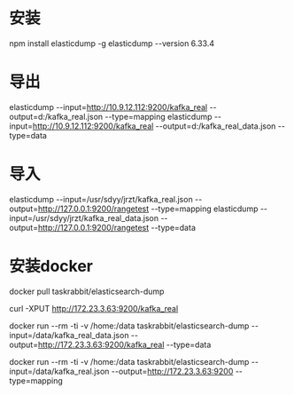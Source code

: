 # 安装
npm install elasticdump -g
elasticdump --version
6.33.4

# 导出
elasticdump --input=http://10.9.12.112:9200/kafka_real --output=d:/kafka_real.json --type=mapping
elasticdump --input=http://10.9.12.112:9200/kafka_real --output=d:/kafka_real_data.json --type=data

# 导入
elasticdump --input=/usr/sdyy/jrzt/kafka_real.json --output=http://127.0.0.1:9200/rangetest --type=mapping
elasticdump --input=/usr/sdyy/jrzt/kafka_real_data.json --output=http://127.0.0.1:9200/rangetest --type=data



# 安装docker
docker pull taskrabbit/elasticsearch-dump

curl -XPUT http://172.23.3.63:9200/kafka_real

docker run --rm -ti -v /home:/data taskrabbit/elasticsearch-dump --input=/data/kafka_real_data.json --output=http://172.23.3.63:9200/kafka_real --type=data

docker run --rm -ti -v /home:/data taskrabbit/elasticsearch-dump --input=/data/kafka_real.json --output=http://172.23.3.63:9200 --type=mapping
